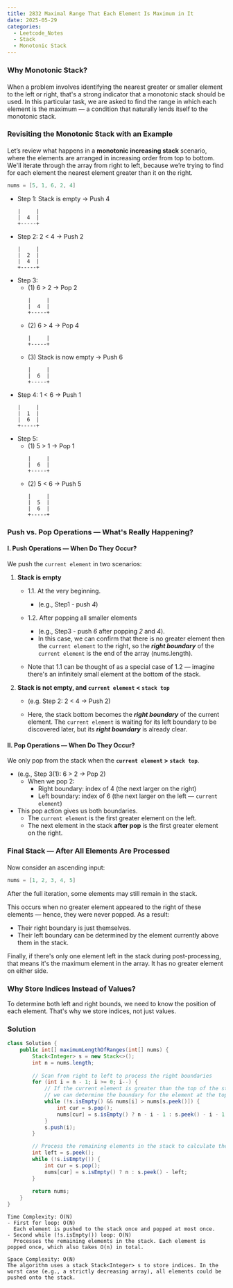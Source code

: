```yaml
---
title: 2832 Maximal Range That Each Element Is Maximum in It
date: 2025-05-29
categories: 
  - Leetcode_Notes
  - Stack
  - Monotonic Stack
---
```


### Why Monotonic Stack?
####
When a problem involves identifying the nearest greater or smaller element to the left or right, that's a strong indicator that a monotonic stack should be used. In this particular task, we are asked to find the range in which each element is the maximum — a condition that naturally lends itself to the monotonic stack.

### Revisiting the Monotonic Stack with an Example
####
Let’s review what happens in a **monotonic increasing stack** scenario, where the elements are arranged in increasing order from top to bottom. We'll iterate through the array from right to left, because we’re trying to find for each element the nearest element greater than it on the right.

```java
nums = [5, 1, 6, 2, 4]
```
 - Step 1: Stack is empty → Push 4
    ```
    |     |
    |  4  |
    +-----+
    ```
- Step 2: 2 < 4 → Push 2
    ```
    |     |
    |  2  |
    |  4  |
    +-----+
    ```
- Step 3: 
  - (1) 6 > 2 → Pop 2  
    ```
    |     |
    |  4  |
    +-----+
    ```
  - (2) 6 > 4 → Pop 4      
    ```
    |     |
    +-----+
    ```
  - (3) Stack is now empty → Push 6
    ```
    |     |
    |  6  |
    +-----+
    ```
- Step 4: 1 < 6 → Push 1
    ```
    |     |
    |  1  |
    |  6  |
    +-----+
    ```
- Step 5: 
  - (1) 5 > 1 → Pop 1  
    ```
    |     |
    |  6  |
    +-----+
    ```
  - (2) 5 < 6 → Push 5
    ```
    |     |
    |  5  |
    |  6  |
    +-----+
    ```

### Push vs. Pop Operations — What's Really Happening?

#### I. Push Operations — When Do They Occur?

We push the ```current element``` in two scenarios:

1. **Stack is empty**
   - 1.1. At the very beginning.
     - (e.g., Step1 - push *4*)
   - 1.2. After popping all smaller elements 
     - (e.g., Step3 - push *6* after popping *2* and *4*).
     - In this case, we can confirm that there is no greater element then the ```current element``` to the right, so the ***right boundary*** of the ```current element``` is the end of the array (nums.length).
  
   - Note that 1.1 can be thought of as a special case of 1.2 — imagine there's an infinitely small element at the bottom of the stack.
2. **Stack is not empty, and ```current element``` < ```stack top```**
   - (e.g. Step 2:  2 < 4 → Push 2)
  
   - Here, the stack bottom becomes the ***right boundary*** of the current element. The ```current element``` is waiting for its left boundary to be discovered later, but its ***right boundary*** is already clear.


#### II. Pop Operations — When Do They Occur?

We only pop from the stack when the **```current element``` > ```stack top```**.
- (e.g., Step 3(1): 6 > 2 → Pop 2) 
  - When we pop 2: 
    - Right boundary: index of 4 (the next larger on the right)
    - Left boundary: index of 6 (the next larger on the left — ```current element```)
- This pop action gives us both boundaries.
  - The ```current element``` is the first greater element on the left.
  - The next element in the stack **after pop** is the first greater element on the right.

### Final Stack — After All Elements Are Processed
####
Now consider an ascending input:
```java
nums = [1, 2, 3, 4, 5]
``` 
After the full iteration, some elements may still remain in the stack.

This occurs when no greater element appeared to the right of these elements — hence, they were never popped. As a result:
- Their right boundary is just themselves.
- Their left boundary can be determined by the element currently above them in the stack.

Finally, if there's only one element left in the stack during post-processing, that means it's the maximum element in the array. It has no greater element on either side.

### Why Store Indices Instead of Values?
To determine both left and right bounds, we need to know the position of each element. That's why we store indices, not just values.

### Solution
```java
class Solution {
    public int[] maximumLengthOfRanges(int[] nums) {
        Stack<Integer> s = new Stack<>();
        int n = nums.length;
        
        // Scan from right to left to process the right boundaries
        for (int i = n - 1; i >= 0; i--) {
            // If the current element is greater than the top of the stack,
            // we can determine the boundary for the element at the top
            while (!s.isEmpty() && nums[i] > nums[s.peek()]) {
                int cur = s.pop();
                nums[cur] = s.isEmpty() ? n - i - 1 : s.peek() - i - 1;
            }
            s.push(i);
        }

        // Process the remaining elements in the stack to calculate their left boundaries
        int left = s.peek();
        while (!s.isEmpty()) {
            int cur = s.pop();
            nums[cur] = s.isEmpty() ? n : s.peek() - left;
        }
        
        return nums;
    }
}
```

```
Time Complexity: O(N)
- First for loop: O(N)
  Each element is pushed to the stack once and popped at most once.
- Second while (!s.isEmpty()) loop: O(N)
  Processes the remaining elements in the stack. Each element is popped once, which also takes O(n) in total.

Space Complexity: O(N)
The algorithm uses a stack Stack<Integer> s to store indices. In the worst case (e.g., a strictly decreasing array), all elements could be pushed onto the stack.